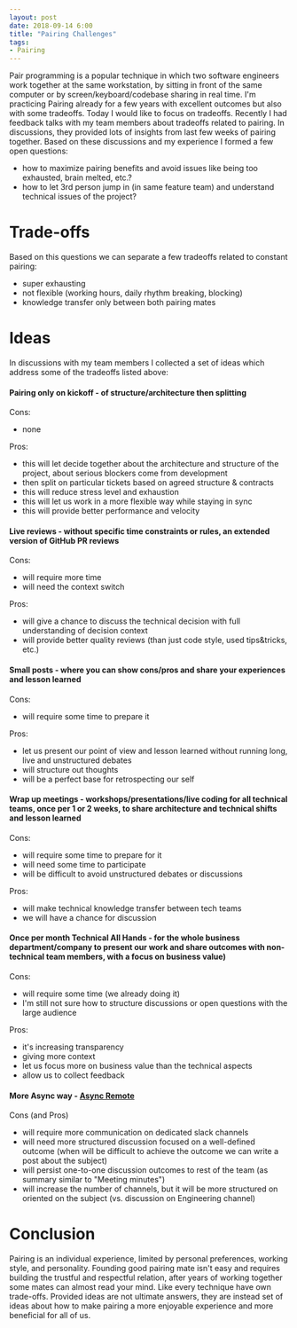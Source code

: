 ```yaml
---
layout: post
date: 2018-09-14 6:00
title: "Pairing Challenges"
tags:
- Pairing
---
```

Pair programming is a popular technique in which two software engineers work together at the same workstation, by sitting in front of the same computer or by screen/keyboard/codebase sharing in real time.
I'm practicing Pairing already for a few years with excellent outcomes but also with some tradeoffs. 
Today I would like to focus on tradeoffs.
Recently I had feedback talks with my team members about tradeoffs related to pairing. 
In discussions, they provided lots of insights from last few weeks of pairing together. Based on these discussions and my experience I formed a few open questions:

- how to maximize pairing benefits and avoid issues like being too exhausted, brain melted, etc.?
- how to let 3rd person jump in (in same feature team) and understand technical issues of the project?

# Trade-offs

Based on this questions we can separate a few tradeoffs related to constant pairing:

- super exhausting
- not flexible (working hours, daily rhythm breaking, blocking)
- knowledge transfer only between both pairing mates

# Ideas

In discussions with my team members I collected a set of ideas which address some of the tradeoffs listed above:

#### Pairing only on kickoff - of structure/architecture then splitting

Cons:
  - none

Pros:
  - this will let decide together about the architecture and structure of the project, about serious blockers come from development
  - then split on particular tickets based on agreed structure & contracts
  - this will reduce stress level and exhaustion
  - this will let us work in a more flexible way while staying in sync
  - this will provide better performance and velocity

#### Live reviews - without specific time constraints or rules, an extended version of GitHub PR reviews

Cons:
- will require more time
- will need the context switch

Pros:
- will give a chance to discuss the technical decision with full understanding of decision context
- will provide better quality reviews (than just code style, used tips&tricks, etc.)

#### Small posts - where you can show cons/pros and share your experiences and lesson learned

Cons:
- will require some time to prepare it

Pros:
- let us present our point of view and lesson learned without running long, live and unstructured debates
- will structure out thoughts
- will be a perfect base for retrospecting our self

#### Wrap up meetings - workshops/presentations/live coding for all technical teams, once per 1 or 2 weeks, to share architecture and technical shifts and lesson learned

Cons:
- will require some time to prepare for it
- will need some time to participate
- will be difficult to avoid unstructured debates or discussions

Pros:
- will make technical knowledge transfer between tech teams
- we will have a chance for discussion

#### Once per month Technical All Hands - for the whole business department/company to present our work and share outcomes with non-technical team members, with a focus on business value)

Cons:
- will require some time (we already doing it)
- I'm still not sure how to structure discussions or open questions with the large audience

Pros:
- it's increasing transparency
- giving more context
- let us focus more on business value than the technical aspects
- allow us to collect feedback

#### More **Async** way - [Async Remote](https://blog.arkency.com/async-remote/)

Cons (and Pros)
- will require more communication on dedicated slack channels
- will need more structured discussion focused on a well-defined outcome (when will be difficult to achieve the outcome we can write a post about the subject)
- will persist one-to-one discussion outcomes to rest of the team (as summary similar to "Meeting minutes")
- will increase the number of channels, but it will be more structured on oriented on the subject (vs. discussion on Engineering channel)

# Conclusion
Pairing is an individual experience, limited by personal preferences, working style, and personality. 
Founding good pairing mate isn't easy and requires building the trustful and respectful relation, 
after years of working together some mates can almost read your mind. Like every technique have own trade-offs.
Provided ideas are not ultimate answers, they are instead set of ideas about how to make pairing a more enjoyable 
experience and more beneficial for all of us.